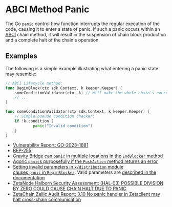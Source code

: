 # ABCI Method Panic

The Go `panic` control flow function interrupts the regular execution of the code, causing it to enter a state of panic. If such a panic occurs within an [ABCI](https://github.com/tendermint/tendermint/blob/v0.34.x/spec/abci/abci.md) chain method, it will result in the suspension of chain block production and a complete halt of the chain's operation.

## Examples

The following is a simple example illustrating what entering a panic state may resemble:

```go
// ABCI Lifecycle method:
func BeginBlock(ctx sdk.Context, k keeper.Keeper) {
    someConditionValidator(ctx, k) // Will make the whole chain's execution enter panic mode <
    // ...
}

func someConditionValidator(ctx sdk.Context, k keeper.Keeper) {
	// Simple pseudo condition checker:
	if !k.condition {
			panic("Invalid condition")
	}
}
```

- [Vulnerability Report: GO-2023-1881](https://pkg.go.dev/vuln/GO-2023-1881)
- [BEP-255](https://www.binance.com/en/feed/post/783345)
- [Gravity Bridge can `panic` in multiple locations in the `EndBlocker` method](https://giters.com/althea-net/cosmos-gravity-bridge/issues/348)
- [Agoric `panic`s purposefully if the `PushAction` method returns an error](https://github.com/Agoric/agoric-sdk/blob/9116ede69169ebb252faf069d90022e8e05c6a4e/golang/cosmos/x/vbank/module.go#L166)
- [Setting invalid parameters in `x/distribution` module causes `panic` in `BeginBlocker`](https://github.com/cosmos/cosmos-sdk/issues/5808). Valid parameters are [described in the documentation](https://docs.cosmos.network/v0.45/modules/distribution/07_params.html)
- [ZetaNode Halborn Security Assessment: (HAL-03) POSSIBLE DIVISION BY ZERO COULD CAUSE CHAIN HALT DUE TO PANIC](https://drive.google.com/file/d/1323iwH34kOqGzBZIz4iX-Qfo8ACzomNc/view)
- [ZetaChain Zellic Audit Report: 3.10 No panic handler in Zetaclient may halt cross-chain communication](https://drive.google.com/file/d/1TjLkNn9MobjGTupukJBxnpxr0DKvj_6V/view)
